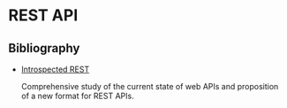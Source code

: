 # REST API

## Bibliography

* [Introspected REST](https://introspected.rest/#1-definitions)

    Comprehensive study of the current state of web APIs
    and proposition of a new format for REST APIs.
